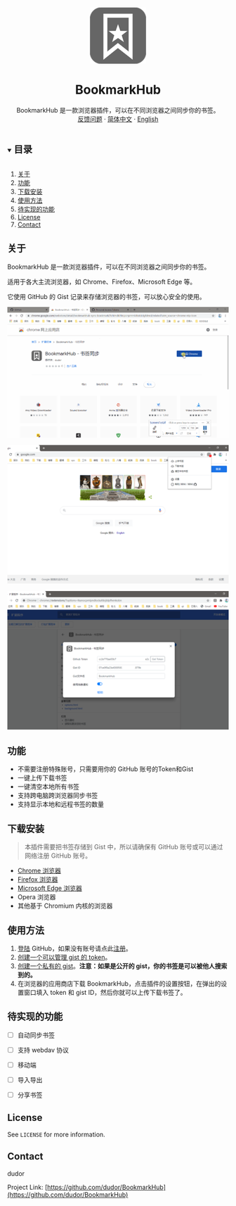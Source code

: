 
<!-- PROJECT LOGO -->
<br />
<p align="center">
  <a href="https://github.com/dudor/BookmarkHub">
    <img src="images/icon128.png" alt="BookmarkHub" >
  </a>

  <h1 align="center">BookmarkHub</h1>
  <p align="center">
    BookmarkHub 是一款浏览器插件，可以在不同浏览器之间同步你的书签。
    <br />
    <a href="https://github.com/dudor/BookmarkHub/issues">反馈问题</a>
    ·
    <a href="/README_cn.md">简体中文</a>
    ·
    <a href="/README.md">English</a>
  </p>
</p>

<!-- TABLE OF CONTENTS -->
<details open="open">
  <summary><h2 style="display: inline-block">目录</h2></summary>
  <ol>
    <li><a href="#关于">关于</a></li>
    <li><a href="#功能">功能</a></li>
    <li><a href="#下载安装">下载安装</a></li>
    <li><a href="#使用方法">使用方法</a></li>
    <li><a href="#待实现的功能">待实现的功能</a></li>
    <li><a href="#license">License</a></li>
    <li><a href="#contact">Contact</a></li>
  </ol>
</details>

<!-- ABOUT THE PROJECT -->
## 关于 

BookmarkHub 是一款浏览器插件，可以在不同浏览器之间同步你的书签。

适用于各大主流浏览器，如 Chrome、Firefox、Microsoft Edge 等。

它使用 GitHub 的 Gist 记录来存储浏览器的书签，可以放心安全的使用。

![BookmarkHub](images/3.gif)

![BookmarkHub](images/1.png)

![BookmarkHub](images/2.png)

## 功能
* 不需要注册特殊账号，只需要用你的 GitHub 账号的Token和Gist
* 一键上传下载书签
* 一键清空本地所有书签
* 支持跨电脑跨浏览器同步书签
* 支持显示本地和远程书签的数量

## 下载安装
> 本插件需要把书签存储到 Gist 中，所以请确保有 GitHub 账号或可以通过网络注册 GitHub 账号。
* [Chrome 浏览器](https://chrome.google.com/webstore/detail/bookmarkhub-sync-bookmark/fohimdklhhcpcnpmmichieidclgfdmol)
* [Firefox 浏览器](https://addons.mozilla.org/zh-CN/firefox/addon/BookmarkHub/)
* [Microsoft Edge 浏览器](https://microsoftedge.microsoft.com/addons/detail/BookmarkHub/fdnmfpogadcljhecfhdikdecbkggfmgk)
* Opera 浏览器
* 其他基于 Chromium 内核的浏览器

<!-- USAGE EXAMPLES -->
## 使用方法

1. [登陆](https://github.com/login) GitHub，如果没有账号请点此[注册](https://github.com/join)。
2. [创建一个可以管理 gist 的 token](https://github.com/settings/tokens/new)。
3. [创建一个私有的 gist](https://gist.github.com)。__注意：如果是公开的 gist，你的书签是可以被他人搜索到的。__
4. 在浏览器的应用商店下载 BookmarkHub，点击插件的设置按钮，在弹出的设置窗口填入 token 和 gist ID，然后你就可以上传下载书签了。

<!-- ROADMAP -->
## 待实现的功能

- [ ] 自动同步书签
- [ ] 支持 webdav 协议
- [ ] 移动端
- [ ] 导入导出
- [ ] 分享书签


<!-- LICENSE -->
## License

See `LICENSE` for more information.

<!-- CONTACT -->
## Contact

dudor

Project Link: [https://github.com/dudor/BookmarkHub](https://github.com/dudor/BookmarkHub)



